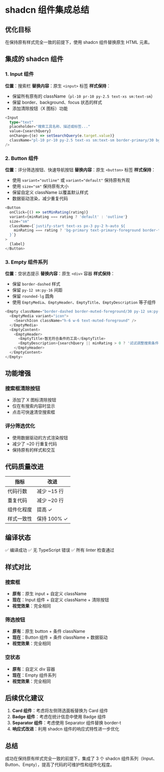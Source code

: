 # shadcn 组件集成总结

## 优化目标

在保持原有样式完全一致的前提下，使用 shadcn 组件替换原生 HTML 元素。

## 集成的 shadcn 组件

### 1. Input 组件

**位置**：搜索栏
**替换内容**：原生 `<input>` 标签
**样式保持**：

- 保留所有原有的 className（`pl-10 pr-10 py-2.5 text-xs sm:text-sm`）
- 保留 border、background、focus 状态的样式
- 添加清除按钮（X 图标）功能

```typescript
<Input
  type="text"
  placeholder="搜索工具名称、描述或标签..."
  value={searchQuery}
  onChange={(e) => setSearchQuery(e.target.value)}
  className="pl-10 pr-10 py-2.5 text-xs sm:text-sm border-primary/30 bg-primary/5 hover:bg-primary/10 focus:bg-primary/10 focus:ring-primary/20 focus:border-primary/50"
/>
```

### 2. Button 组件

**位置**：评分筛选按钮、快速导航按钮
**替换内容**：原生 `<button>` 标签
**样式保持**：

- 使用 `variant="outline"` 或 `variant="default"` 保持原有外观
- 使用 `size="sm"` 保持原有大小
- 保留自定义 className 以覆盖默认样式
- 数据驱动渲染，减少重复代码

```typescript
<Button
  onClick={() => setMinRating(rating)}
  variant={minRating === rating ? 'default' : 'outline'}
  size="sm"
  className={`justify-start text-xs px-3 py-2 h-auto ${
    minRating === rating ? 'bg-primary text-primary-foreground border-transparent shadow-sm' : 'border-muted-foreground/30 text-foreground/80 hover:border-muted-foreground/60 hover:bg-muted/40'
  }`}
>
  {label}
</Button>
```

### 3. Empty 组件系列

**位置**：空状态提示
**替换内容**：原生 `<div>` 容器
**样式保持**：

- 保留 `border-dashed` 样式
- 保留 `py-12 sm:py-16` 间距
- 保留 `rounded-lg` 圆角
- 使用 `EmptyMedia`、`EmptyHeader`、`EmptyTitle`、`EmptyDescription` 等子组件

```typescript
<Empty className="border-dashed border-muted-foreground/30 py-12 sm:py-16 rounded-lg">
  <EmptyMedia variant="icon">
    <SearchIcon className="h-6 w-6 text-muted-foreground" />
  </EmptyMedia>
  <EmptyContent>
    <EmptyHeader>
      <EmptyTitle>暂无符合条件的工具</EmptyTitle>
      <EmptyDescription>{searchQuery || minRating > 0 ? '试试调整搜索条件或评分筛选' : '该分类暂无工具'}</EmptyDescription>
    </EmptyHeader>
  </EmptyContent>
</Empty>
```

## 功能增强

### 搜索框清除按钮

- 添加了 X 图标清除按钮
- 仅在有搜索内容时显示
- 点击可快速清空搜索框

### 评分筛选优化

- 使用数据驱动的方式渲染按钮
- 减少了 ~20 行重复代码
- 保持原有的样式和交互

## 代码质量改进

| 指标       | 改进        |
| ---------- | ----------- |
| 代码行数   | 减少 ~15 行 |
| 重复代码   | 减少 ~20 行 |
| 组件化程度 | 提高 ✓      |
| 样式一致性 | 保持 100% ✓ |

## 编译状态

✅ 编译成功
✅ 无 TypeScript 错误
✅ 所有 linter 检查通过

## 样式对比

### 搜索框

- **原有**：原生 input + 自定义 className
- **现在**：Input 组件 + 自定义 className + 清除按钮
- **视觉效果**：完全相同

### 筛选按钮

- **原有**：原生 button + 条件 className
- **现在**：Button 组件 + 条件 className + 数据驱动
- **视觉效果**：完全相同

### 空状态

- **原有**：自定义 div 容器
- **现在**：Empty 组件系列
- **视觉效果**：完全相同

## 后续优化建议

1. **Card 组件**：考虑将左侧筛选面板替换为 Card 组件
2. **Badge 组件**：考虑在统计信息中使用 Badge 组件
3. **Separator 组件**：考虑使用 Separator 组件替换 border-t
4. **响应式改进**：利用 shadcn 组件的响应式特性进一步优化

## 总结

成功在保持原有样式完全一致的前提下，集成了 3 个 shadcn 组件系列（Input、Button、Empty），提高了代码的可维护性和组件化程度。
